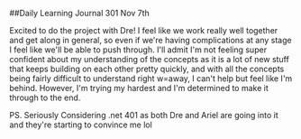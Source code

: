 ##Daily Learning Journal 301 Nov 7th

Excited to do the project with Dre! I feel like we work really well together and get along in general, so even if we're having complications at any stage I feel like we'll be able to push through.  I'll admit I'm not feeling super confident about my understanding of the concepts as it is a lot of new stuff that keeps building on each other pretty quickly, and with all the concepts being fairly difficult to understand right w=away, I can't help but feel like I'm behind.  However, I'm trying my hardest and I'm determined to make it through to the end.  

PS. Seriously Considering .net 401 as both Dre and Ariel are going into it and they're starting to convince me lol
